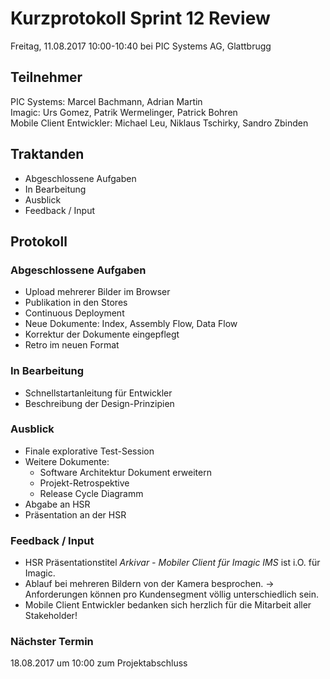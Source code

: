 # Kurzprotokoll Sprint 12 Review

Freitag, 11.08.2017 10:00-10:40 bei PIC Systems AG, Glattbrugg

## Teilnehmer

PIC Systems: Marcel Bachmann, Adrian Martin  
Imagic: Urs Gomez, Patrik Wermelinger, Patrick Bohren  
Mobile Client Entwickler: Michael Leu, Niklaus Tschirky, Sandro Zbinden

## Traktanden
- Abgeschlossene Aufgaben
- In Bearbeitung
- Ausblick
- Feedback / Input

## Protokoll

### Abgeschlossene Aufgaben
- Upload mehrerer Bilder im Browser
- Publikation in den Stores
- Continuous Deployment
- Neue Dokumente: Index, Assembly Flow, Data Flow
- Korrektur der Dokumente eingepflegt
- Retro im neuen Format

### In Bearbeitung
- Schnellstartanleitung für Entwickler
- Beschreibung der Design-Prinzipien

### Ausblick
- Finale explorative Test-Session
- Weitere Dokumente:
  - Software Architektur Dokument erweitern
  - Projekt-Retrospektive
  - Release Cycle Diagramm
- Abgabe an HSR
- Präsentation an der HSR

### Feedback / Input
- HSR Präsentationstitel *Arkivar - Mobiler Client für Imagic IMS* ist i.O. für Imagic.
- Ablauf bei mehreren Bildern von der Kamera besprochen. → Anforderungen können pro Kundensegment völlig unterschiedlich sein.
- Mobile Client Entwickler bedanken sich herzlich für die Mitarbeit aller Stakeholder!

### Nächster Termin
18.08.2017 um 10:00 zum Projektabschluss